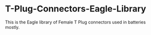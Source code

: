 # T-Plug-Connectors-Eagle-Library
This is the Eagle library of Female T Plug connectors used in batteries mostly.
